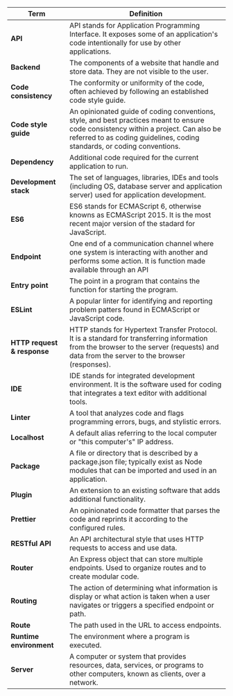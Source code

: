 | **Term** |  **Definition**              |
|------------------------------|--------------------------------------------------|
| **API** | API stands for Application Programming Interface. It exposes some of an application's code intentionally for use by other applications.|
| **Backend**  | The components of a website that handle and store data. They are not visible to the user.|
| **Code consistency** | The conformity or uniformity of the code, often achieved by following an established code style guide.|
| **Code style guide**  | An opinionated guide of coding conventions, style, and best practices meant to ensure code consistency within a project. Can also be referred to as coding guidelines, coding standards, or coding conventions. |
| **Dependency** | Additional code required for the current application to run. |
| **Development stack** | The set of languages, libraries, IDEs and tools (including OS, database server and application server) used for application development.          |
| **ES6** | ES6 stands for ECMAScript 6, otherwise knowns as ECMAScript 2015. It is the most recent major version of the stadard for JavaScript.|
| **Endpoint** |  One end of a communication channel where one system is interacting with another and performs some action. It is function made available through an API  |
| **Entry point** | The point in a program that contains the function for starting the program. |
| **ESLint**   | A popular linter for identifying and reporting problem patters found in ECMAScript or JavaScript code. |
| **HTTP request & response**  | HTTP stands for Hypertext Transfer Protocol. It is a standard for transferring information from the browser to the server (requests) and data from the server to the browser (responses).|
| **IDE** | IDE stands for integrated development environment. It is the software used for coding that integrates a text editor with additional tools.
| **Linter** | A tool that analyzes code and flags programming errors, bugs, and stylistic errors.
| **Localhost** | A default alias referring to the local computer or "this computer's" IP address.
| **Package** | A file or directory that is described by a package.json file; typically exist as Node modules that can be imported and used in an application.
| **Plugin** | An extension to an existing software that adds additional functionality.            |
| **Prettier** | An opinionated code formatter that parses the code and reprints it according to the configured rules. |
| **RESTful API** | An API architectural style that uses HTTP requests to access and use data. |
| **Router** | An Express object that can store multiple endpoints. Used to organize routes and to create modular code. |
| **Routing** | The action of determining what information is display or what action is taken when a user navigates or triggers a specified endpoint or path.  |
| **Route** | The path used in the URL to access endpoints. |
| **Runtime environment** | The environment where a program is executed. |
| **Server** |  A computer or system that provides resources, data, services, or programs to other computers, known as clients, over a network.  |
